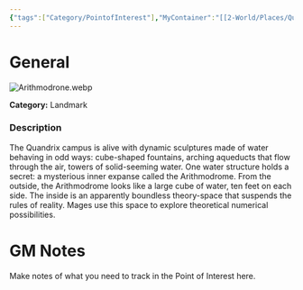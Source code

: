 ```yaml
---
{"tags":["Category/PointofInterest"],"MyContainer":"[[2-World/Places/Quandrix Campus.md|Quandrix Campus]]","MyCategory":"Landmark","obsidianUIMode":"preview","image":"Arithmodrone.webp","dg-publish":true,"permalink":"/2-world/points-of-interest/the-arithmodrome/","dgPassFrontmatter":true,"updated":"2025-09-29T15:28:30.000+01:00"}
---
```



# General

![Arithmodrone.webp](/img/user/z_Assets/Maps/Arithmodrone.webp)

**Category:** Landmark

### Description
The Quandrix campus is alive with dynamic sculptures made of water behaving in odd ways: cube-shaped fountains, arching aqueducts that flow through the air, towers of solid-seeming water. One water structure holds a secret: a mysterious inner expanse called the Arithmodrome. From the outside, the Arithmodrome looks like a large cube of water, ten feet on each side. The inside is an apparently boundless theory-space that suspends the rules of reality. Mages use this space to explore theoretical numerical possibilities.

# GM Notes

Make notes of what you need to track in the Point of Interest here. 

